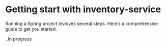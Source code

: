 # Getting start with inventory-service
Running a Spring project involves several steps. Here’s a comprehensive guide to get you started.

..In progress
